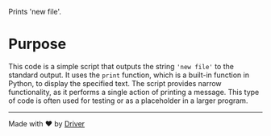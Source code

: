 <!--------------------------------------------------------------------------------->
<!-- IMPORTANT: This file is auto-generated by Driver (https://driver.ai). -------->
<!-- Manual edits may be overwritten on future commits. --------------------------->
<!--------------------------------------------------------------------------------->

Prints 'new file'.

# Purpose
This code is a simple script that outputs the string `'new file'` to the standard output. It uses the `print` function, which is a built-in function in Python, to display the specified text. The script provides narrow functionality, as it performs a single action of printing a message. This type of code is often used for testing or as a placeholder in a larger program.

---
Made with ❤️ by [Driver](https://www.driver.ai/)